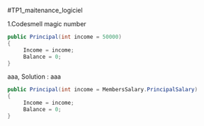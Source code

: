 #TP1_maitenance_logiciel

1.Codesmell magic number
```c#
public Principal(int income = 50000)
{
     Income = income;
     Balance = 0;
}
```
aaa,
Solution :
aaa
```c#
public Principal(int income = MembersSalary.PrincipalSalary)
{
     Income = income;
     Balance = 0;
}
```


